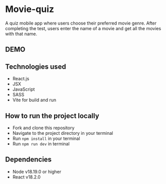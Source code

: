 # Movie-quiz
A quiz mobile app where users choose their preferred movie genre. After completing the test, users enter the name of a movie and get all the movies with that name.

## DEMO

## Technologies used
* React.js
* JSX
* JavaScript
* SASS
* Vite for build and run

## How to run the project locally

* Fork and clone this repository
* Navigate to the project directory in your terminal
* Run `npm install` in your terminal
* Run `npm run dev` in terminal

## Dependencies
* Node v18.19.0 or higher
* React v18.2.0
